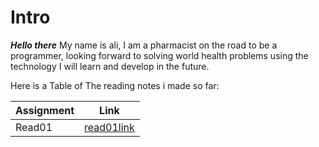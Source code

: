 # Intro 

_**Hello there**_
My name is ali, I am a pharmacist on the road to be a programmer, looking forward to solving world health problems using the technology 
I will learn and develop in the future.

Here is a Table of The reading notes i made so far:

| Assignment | Link |
| ----------- | ----------- |
| Read01 | [read01link](read01.md) |

